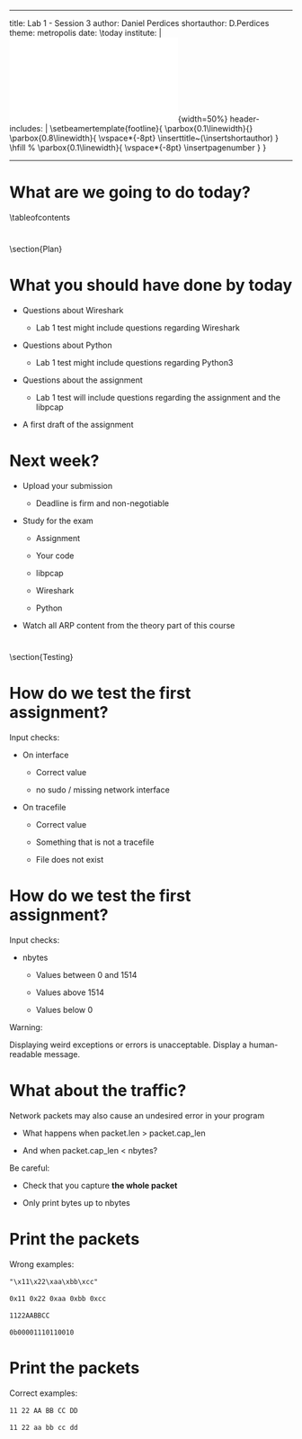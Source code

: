 
---
title: Lab 1 - Session 3
author: Daniel Perdices
shortauthor: D.Perdices
theme: metropolis
date: \today
institute: |
 ![](resources/marcaUAM.pdf){width=50%}
header-includes: |
    \setbeamertemplate{footline}{
        \parbox{0.1\linewidth}{}
        \parbox{0.8\linewidth}{
            \vspace*{-8pt} \inserttitle~(\insertshortauthor)
        }
        \hfill %
        \parbox{0.1\linewidth}{
            \vspace*{-8pt} \insertpagenumber
        }
    }

---

# What are we going to do today?
\tableofcontents

#
\section{Plan}

# What you should have done by today

- Questions about Wireshark

    - Lab 1 test might include questions regarding Wireshark

- Questions about Python

    - Lab 1 test might include questions regarding Python3

- Questions about the assignment

    - Lab 1 test will include questions regarding the assignment and the libpcap

- A first draft of the assignment

# Next week?

- Upload your submission

    - Deadline is firm and non-negotiable

- Study for the exam

    - Assignment

    - Your code

    - libpcap

    - Wireshark

    - Python

- Watch all ARP content from the theory part of this course

#
\section{Testing}

# How do we test the first assignment?

Input checks:


- On interface

    - Correct value

    - no sudo / missing network interface

- On tracefile

    - Correct value

    - Something that is not a tracefile

    - File does not exist

# How do we test the first assignment?

Input checks:

- nbytes
    - Values between 0 and 1514

    - Values above 1514

    - Values below 0


Warning:

Displaying weird exceptions or errors is unacceptable. Display a human-readable message.

# What about the traffic?

Network packets may also cause an undesired error in your program

- What happens when packet.len > packet.cap_len

- And when packet.cap_len < nbytes?


Be careful:

- Check that you capture **the whole packet**

- Only print bytes up to nbytes

# Print the packets

Wrong examples:

```
"\x11\x22\xaa\xbb\xcc"
```
```
0x11 0x22 0xaa 0xbb 0xcc
```
```
1122AABBCC
```
```
0b00001110110010
```
# Print the packets

Correct examples:

```
11 22 AA BB CC DD
```

```
11 22 aa bb cc dd
```